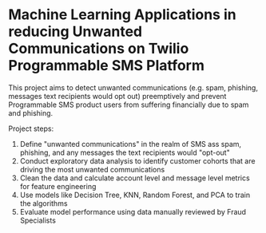 # Machine Learning Applications in reducing Unwanted Communications on Twilio Programmable SMS Platform
This project aims to detect unwanted communications (e.g. spam, phishing, messages text recipients would opt out) preemptively and prevent Programmable SMS product users from suffering financially due to spam and phishing.

Project steps:
1. Define "unwanted communications" in the realm of SMS ass spam, phishing, and any messages the text recipients would "opt-out"
2. Conduct exploratory data analysis to identify customer cohorts that are driving the most unwanted communications
3. Clean the data and calculate account level and message level metrics for feature engineering
4. Use models like Decision Tree, KNN, Random Forest, and PCA to train the algorithms
6. Evaluate model performance using data manually reviewed by Fraud Specialists
